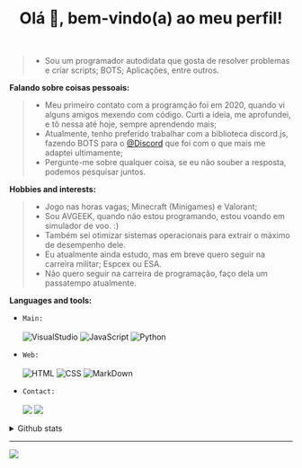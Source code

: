 <h1 align="center">Olá 👋, bem-vindo(a) ao meu perfil!</h1>
<br>

> - Sou um programador autodidata que gosta de resolver problemas e criar scripts; BOTS; Aplicações, entre outros.

**Falando sobre coisas pessoais:**
> - Meu primeiro contato com a programção foi em 2020, quando vi alguns amigos mexendo com código. Curti a ideia, me aprofundei, e tô nessa até hoje, sempre aprendendo mais;
> - Atualmente, tenho preferido trabalhar com a biblioteca discord.js, fazendo BOTS para o [@Discord](https://discord.com/) que foi com o que mais me adaptei ultimamente;
> - Pergunte-me sobre qualquer coisa, se eu não souber a resposta, podemos pesquisar juntos.

**Hobbies and interests:**
> - Jogo nas horas vagas; Minecraft (Minigames) e Valorant;
> - Sou AVGEEK, quando não estou programando, estou voando em simulador de voo. :)
> - Também sei otimizar sistemas operacionais para extrair o máximo de desempenho dele.
> - Eu atualmente ainda estudo, mas em breve quero seguir na carreira militar; Espcex ou ESA.
> - Não quero seguir na carreira de programação, faço dela um passatempo atualmente.

**Languages and tools:**<br>
* `Main:`<br><br>
            ![VisualStudio](https://img.shields.io/badge/Visual_Studio_Code-0078D4?style=for-the-badge&logo=visual%20studio%20code&logoColor=white)
            ![JavaScript](https://img.shields.io/badge/JavaScript-F7DF1E?style=for-the-badge&logo=javascript&logoColor=black)
            ![Python](https://img.shields.io/badge/Python-3776AB?style=for-the-badge&logo=python&logoColor=white)
* `Web:`<br><br>
            ![HTML](https://img.shields.io/badge/HTML5-E34F26?style=for-the-badge&logo=html5&logoColor=white)
            ![CSS](https://img.shields.io/badge/CSS3-1572B6?style=for-the-badge&logo=css3&logoColor=white)
            ![MarkDown](https://img.shields.io/badge/Markdown-000000?style=for-the-badge&logo=markdown&logoColor=white)

* `Contact:`<br><br>
 <a href="https://discordapp.com/users/1291470900557910102" target="_blank"><img src="https://img.shields.io/badge/Discord-7289DA?style=for-the-badge&logo=discord&logoColor=white" target="_blank"></a> 
  <a href = "mailto:jouberly@outlook.com"><img src="https://img.shields.io/badge/Microsoft_Outlook-0078D4?style=for-the-badge&logo=microsoft-outlook&logoColor=white" target="_blank"></a>

<details>
          <summary>Github stats</summary>
<div>
          <a href="https://github.com/Jouberly">
          <img height="180em" src="https://github-readme-stats-eight-theta.vercel.app/api?username=Garoze&show_icons=true&theme=tokyonight&include_all_commits=true&count_private=true"/>
          <img height="180em" src="https://github-readme-stats-eight-theta.vercel.app/api/top-langs/?username=firstzinha&layout=compact&langs_count=8&theme=tokyonight"/>
<div>
</details>

---
<img src="https://imgur.com/rilHVxA.png"/>
